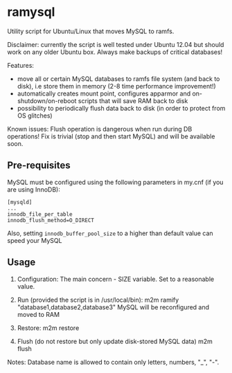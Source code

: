 ramysql
=======

Utility script for Ubuntu/Linux that moves MySQL to ramfs.

Disclaimer: currently the script is well tested under Ubuntu 12.04 but should work on any older Ubuntu box.
Always make backups of critical databases!

Features:
- move all or certain MySQL databases to ramfs file system (and back to disk), i.e store them in memory (2-8 time performance improvement!)
- automatically creates mount point, configures apparmor and on-shutdown/on-reboot scripts that will save RAM back to disk
- possibility to periodically flush data back to disk (in order to protect from OS glitches)

Known issues:
Flush operation is dangerous when run during DB operations! Fix is trivial (stop and then start MySQL) and will be available soon.

Pre-requisites
-----
MySQL must be configured using the following parameters in my.cnf (if you are using InnoDB):
```
[mysqld]
...
innodb_file_per_table
innodb_flush_method=O_DIRECT
```
Also, setting `innodb_buffer_pool_size` to a higher than default value can speed your MySQL

Usage
----------
1. Configuration:
The main concern - SIZE variable. Set to a reasonable value.

2. Run (provided the script is in /usr/local/bin):
m2m ramify "database1,database2,database3"
MySQL will be reconfigured and moved to RAM

3. Restore:
m2m restore

4. Flush (do not restore but only update disk-stored MySQL data)
m2m flush

Notes:
Database name is allowed to contain only letters, numbers, "_", "-".